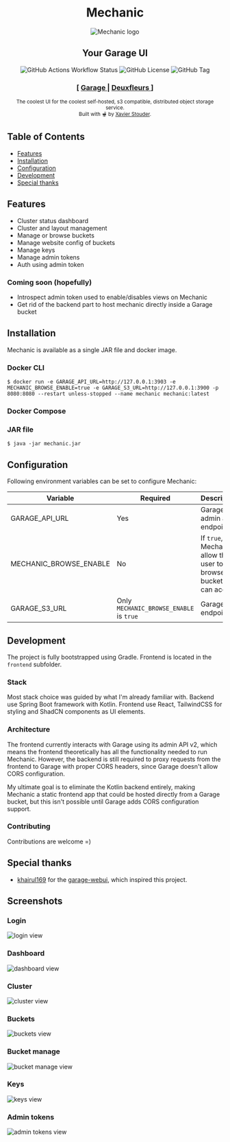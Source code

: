<h1 align="center">Mechanic</h1>

<div align="center">
  <img alt="Mechanic logo" src="https://raw.githubusercontent.com/StouderIO/mechanic/refs/heads/main/frontend/public/mechanic-logo.svg">

</div>

<h2 align="center">
  Your Garage UI
</h2>

<div align="center">
  <img alt="GitHub Actions Workflow Status" src="https://img.shields.io/github/actions/workflow/status/StouderIO/mechanic/docker.yml?style=for-the-badge">
  <img alt="GitHub License" src="https://img.shields.io/github/license/StouderIO/mechanic?style=for-the-badge">
  <img alt="GitHub Tag" src="https://img.shields.io/github/v/tag/StouderIO/mechanic?style=for-the-badge">
</div>

<div align="center">
  <h3>
    <span> [ </span>
    <a href="https://garagehq.deuxfleurs.fr/">
      Garage
    </a>
    <span> | </span>
    <a href="https://deuxfleurs.fr/">
      Deuxfleurs
    </a>
    <span> ] </span>
  </h3>
</div>

<div align="center">
  <sub>The coolest UI for the coolest self-hosted, s3 compatible, distributed object storage service. <br />Built with 🫕 by
  <a href="https://bsky.app/profile/stouder.io">Xavier Stouder</a>.</sub>
</div>

## Table of Contents
- [Features](#features)
- [Installation](#installation)
- [Configuration](#configuration)
- [Development](#development)
- [Special thanks](#special-thanks)
## Features
- Cluster status dashboard
- Cluster and layout management
- Manage or browse buckets
- Manage website config of buckets
- Manage keys
- Manage admin tokens
- Auth using admin token

### Coming soon (hopefully)
- Introspect admin token used to enable/disables views on Mechanic
- Get rid of the backend part to host mechanic directly inside a Garage bucket

## Installation
Mechanic is available as a single JAR file and docker image.

### Docker CLI
```shell
$ docker run -e GARAGE_API_URL=http://127.0.0.1:3903 -e MECHANIC_BROWSE_ENABLE=true -e GARAGE_S3_URL=http://127.0.0.1:3900 -p 8080:8080 --restart unless-stopped --name mechanic mechanic:latest
```
### Docker Compose

### JAR file
```shell
$ java -jar mechanic.jar
```

## Configuration

Following environment variables can be set to configure Mechanic:

| Variable               | Required                                | Description                                                     |
|------------------------|-----------------------------------------|-----------------------------------------------------------------|
| GARAGE_API_URL         | Yes                                     | Garage admin api endpoint                                       |
| MECHANIC_BROWSE_ENABLE | No                                      | If `true`, Mechanic allow the user to browse buckets it can access. |
| GARAGE_S3_URL          | Only `MECHANIC_BROWSE_ENABLE` is `true` | Garage s3 endpoint                                              |

## Development
The project is fully bootstrapped using Gradle. Frontend is located in the `frontend` subfolder.

### Stack
Most stack choice was guided by what I'm already familiar with.
Backend use Spring Boot framework with Kotlin.
Frontend use React, TailwindCSS for styling and ShadCN components as UI elements.

### Architecture
The frontend currently interacts with Garage using its admin API v2, which means the frontend theoretically has all the functionality needed to run Mechanic.
However, the backend is still required to proxy requests from the frontend to Garage with proper CORS headers, since Garage doesn't allow CORS configuration.

My ultimate goal is to eliminate the Kotlin backend entirely, making Mechanic a static frontend app that could be hosted directly from a Garage bucket,
but this isn't possible until Garage adds CORS configuration support.

### Contributing
Contributions are welcome =)

## Special thanks
- [khairul169](https://github.com/khairul169) for the [garage-webui](https://github.com/khairul169/garage-webui), which inspired this project.

## Screenshots
### Login
![login view](.github/screenshots/login.png)

### Dashboard
![dashboard view](.github/screenshots/dashboard.png)

### Cluster
![cluster view](.github/screenshots/cluster.png)

### Buckets
![buckets view](.github/screenshots/buckets.png)

### Bucket manage
![bucket manage view](.github/screenshots/bucket_manage.png)

### Keys
![keys view](.github/screenshots/keys.png)

### Admin tokens
![admin tokens view](.github/screenshots/admin_tokens.png)